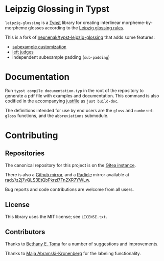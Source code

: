 # Leipzig Glossing in Typst

`leipzig-glossing` is a [Typst](https://github.com/typst/typst) library for
creating interlinear morpheme-by-morpheme glosses according to the [Leipzig
glossing rules](https://www.eva.mpg.de/lingua/pdf/Glossing-Rules.pdf).

This is a fork of [neunenak/typst-leipzig-glossing](https://github.com/neunenak/typst-leipzig-glossing) that adds some features:

- [subexample customization](https://github.com/neunenak/typst-leipzig-glossing/pull/10)
- [left judges](https://github.com/neunenak/typst-leipzig-glossing/pull/10)
- independent subexample padding (`sub-padding`)

# Documentation

Run `typst compile documentation.typ` in the root of the repository to
generate a pdf file with examples and documentation. This command is also
codified in the accompanying [justfile](https://github.com/casey/just) as `just
build-doc`.

The definitions intended for use by end users are the `gloss` and
`numbered-gloss` functions, and the `abbreviations` submodule.


# Contributing

## Repositories

The canonical repository for this project is on the [Gitea
instance](https://code.everydayimshuflin.com/greg/typst-lepizig-glossing).

There is also a [Github mirror](https://github.com/neunenak/typst-leipzig-glossing/), and
a [Radicle](https://radicle.xyz) mirror available at <rad://z2j7vQLS3EtQbPkrzi7Tn2XR7YWLw>.

Bug reports and code contributions are welcome from all users.

## License
This library uses the MIT license; see `LICENSE.txt`.

## Contributors

Thanks to [Bethany E. Toma](https://github.com/betoma) for a number of
suggestions and improvements.

Thanks to [Maja Abramski-Kronenberg](https://github.com/rwmpelstilzchen) for
the labeling functionality.

